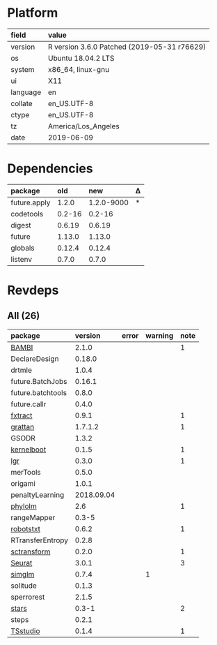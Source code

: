 # Platform

|field    |value                                       |
|:--------|:-------------------------------------------|
|version  |R version 3.6.0 Patched (2019-05-31 r76629) |
|os       |Ubuntu 18.04.2 LTS                          |
|system   |x86_64, linux-gnu                           |
|ui       |X11                                         |
|language |en                                          |
|collate  |en_US.UTF-8                                 |
|ctype    |en_US.UTF-8                                 |
|tz       |America/Los_Angeles                         |
|date     |2019-06-09                                  |

# Dependencies

|package      |old    |new        |Δ  |
|:------------|:------|:----------|:--|
|future.apply |1.2.0  |1.2.0-9000 |*  |
|codetools    |0.2-16 |0.2-16     |   |
|digest       |0.6.19 |0.6.19     |   |
|future       |1.13.0 |1.13.0     |   |
|globals      |0.12.4 |0.12.4     |   |
|listenv      |0.7.0  |0.7.0      |   |

# Revdeps

## All (26)

|package                                |version    |error |warning |note |
|:--------------------------------------|:----------|:-----|:-------|:----|
|[BAMBI](problems.md#bambi)             |2.1.0      |      |        |1    |
|DeclareDesign                          |0.18.0     |      |        |     |
|drtmle                                 |1.0.4      |      |        |     |
|future.BatchJobs                       |0.16.1     |      |        |     |
|future.batchtools                      |0.8.0      |      |        |     |
|future.callr                           |0.4.0      |      |        |     |
|[fxtract](problems.md#fxtract)         |0.9.1      |      |        |1    |
|[grattan](problems.md#grattan)         |1.7.1.2    |      |        |1    |
|GSODR                                  |1.3.2      |      |        |     |
|[kernelboot](problems.md#kernelboot)   |0.1.5      |      |        |1    |
|[lgr](problems.md#lgr)                 |0.3.0      |      |        |1    |
|merTools                               |0.5.0      |      |        |     |
|origami                                |1.0.1      |      |        |     |
|penaltyLearning                        |2018.09.04 |      |        |     |
|[phylolm](problems.md#phylolm)         |2.6        |      |        |1    |
|rangeMapper                            |0.3-5      |      |        |     |
|[robotstxt](problems.md#robotstxt)     |0.6.2      |      |        |1    |
|RTransferEntropy                       |0.2.8      |      |        |     |
|[sctransform](problems.md#sctransform) |0.2.0      |      |        |1    |
|[Seurat](problems.md#seurat)           |3.0.1      |      |        |3    |
|[simglm](problems.md#simglm)           |0.7.4      |      |1       |     |
|solitude                               |0.1.3      |      |        |     |
|sperrorest                             |2.1.5      |      |        |     |
|[stars](problems.md#stars)             |0.3-1      |      |        |2    |
|steps                                  |0.2.1      |      |        |     |
|[TSstudio](problems.md#tsstudio)       |0.1.4      |      |        |1    |

